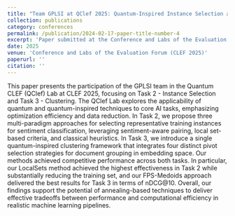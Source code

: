 ```yaml
---
title: "Team GPLSI at QClef 2025: Quantum-Inspired Instance Selection and Clustering"
collection: publications
category: conferences
permalink: /publication/2024-02-17-paper-title-number-4
excerpt: 'Paper submitted at the Conference and Labs of the Evaluation Forum (CLEF 2025).'
date: 2025
venue: 'Conference and Labs of the Evaluation Forum (CLEF 2025)'
paperurl: ''
citation: ''
---
```


This paper presents the participation of the GPLSI team in the Quantum CLEF (QClef) Lab at CLEF 2025, focusing on Task 2 - Instance Selection and Task 3 - Clustering. The QClef Lab explores the applicability of quantum and quantum-inspired techniques to core AI tasks, emphasizing optimization efficiency and data reduction. In Task 2, we propose three multi-paradigm approaches for selecting representative training instances for sentiment classification, leveraging sentiment-aware pairing, local set-based criteria, and classical heuristics. In Task 3, we introduce a single quantum-inspired clustering framework that integrates four distinct pivot selection strategies for document grouping in embedding space. Our methods achieved competitive performance across both tasks. In particular, our LocalSets method achieved the highest effectiveness in Task 2 while substantially reducing the training set, and our FPS-Medoids approach delivered the best results for Task 3 in terms of nDCG@10. Overall, our findings support the potential of annealing-based techniques to deliver effective tradeoffs between performance and computational efficiency in realistic machine learning pipelines.
